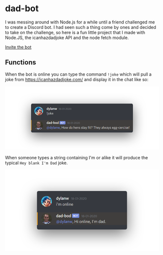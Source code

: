 # dad-bot
 I was messing around with Node.js for a while until a friend challenged me to create a Discord bot. I had seen such a thing come by ones and decided to take on the challenge, so here is a fun little project that I made with Node.JS, the icanhazdadjoke API and the node fetch module.
 
[Invite the bot](https://discord.com/oauth2/authorize?client_id=655543688658944011&scope=bot&permissions=3072)
 
## Functions
 When the bot is online you can type the command `!joke` which will pull a joke from https://icanhazdadjoke.com/ and display it in the chat like so:
 
 ![joke](img/joke.png)

 When someone types a string containing I'm or alike it will produce the typical `Hey blank I'm Dad` joke.
 
 ![im](img/im.png)
